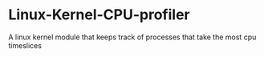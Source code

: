 # Linux-Kernel-CPU-profiler 
A linux kernel module that keeps track of processes that take the most cpu timeslices
